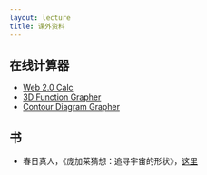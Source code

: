 ```yaml
---
layout: lecture
title: 课外资料
---
```


## 在线计算器

- [Web 2.0 Calc](http://web2.0calc.com/)
- [3D Function Grapher](http://www.flashandmath.com/mathlets/multicalc/fungraph3d/fun_graph3d_white.html)
- [Contour Diagram Grapher](http://www.flashandmath.com/mathlets/multicalc/contours/combo.html)

## 书

- 春日真人，《庞加莱猜想：追寻宇宙的形状》，[这里](http://opac.jnu.edu.cn/search*chx/?searchtype=t&searcharg=%E5%BA%9E%E5%8A%A0%E8%8E%B1%E7%8C%9C%E6%83%B3%3A%E8%BF%BD%E5%AF%BB%E5%AE%87%E5%AE%99%E7%9A%84%E5%BD%A2%E7%8A%B6&SORT=D&searchscope=1&x=44&y=8)